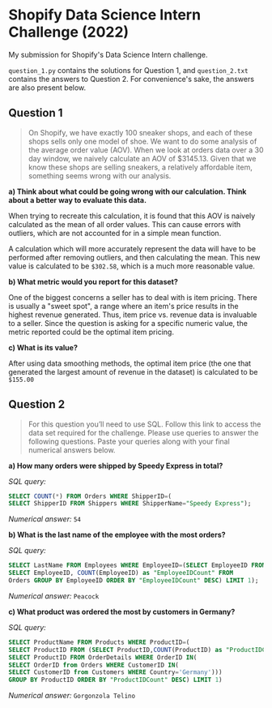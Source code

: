 
# Shopify Data Science Intern Challenge (2022)

My submission for Shopify's Data Science Intern challenge.

`question_1.py` contains the solutions for Question 1, and `question_2.txt` contains 
the answers to Question 2. For convenience's sake, the answers are also present below.

## Question 1
> On Shopify, we have exactly 100 sneaker shops, and each of these shops sells only one 
> model of shoe. We want to do some analysis of the average order value (AOV). 
> When we look at orders data over a 30 day window, we naively calculate an AOV of $3145.13. 
> Given that we know these shops are selling sneakers, a relatively affordable item, 
> something seems wrong with our analysis. 

**a) Think about what could be going wrong with our calculation. Think about a better way to evaluate this data.**

When trying to recreate this calculation, it is found that this AOV is naively calculated as the mean of all order values.
This can cause errors with outliers, which are not accounted for in a simple mean function.

A calculation which will more accurately represent the data will have to be performed after removing outliers, and then
calculating the mean. This new value is calculated to be `$302.58`, which is a much more reasonable value.

**b) What metric would you report for this dataset?**

One of the biggest concerns a seller has to deal with is item pricing. There is usually a "sweet spot", a range where an item's price results in the highest revenue generated. Thus, item price vs. revenue data is invaluable to a seller. Since the question is asking for a specific numeric value, the metric reported could be the optimal item pricing.

**c) What is its value?**

After using data smoothing methods, the optimal item price (the one that generated the largest amount of revenue in the dataset) is calculated to be `$155.00`

## Question 2
> For this question you’ll need to use SQL. Follow this link to access the data set required for the challenge. Please use  queries to answer the following questions. Paste your queries along with your final numerical answers below.

**a) How many orders were shipped by Speedy Express in total?**

*SQL query:*
```SQL
SELECT COUNT(*) FROM Orders WHERE ShipperID=(
SELECT ShipperID FROM Shippers WHERE ShipperName="Speedy Express");
```

*Numerical answer:* `54`

**b) What is the last name of the employee with the most orders?**

*SQL query:*
```SQL
SELECT LastName FROM Employees WHERE EmployeeID=(SELECT EmployeeID FROM(
SELECT EmployeeID, COUNT(EmployeeID) as "EmployeeIDCount" FROM
Orders GROUP BY EmployeeID ORDER BY "EmployeeIDCount" DESC) LIMIT 1);
```

*Numerical answer:* `Peacock`

**c) What product was ordered the most by customers in Germany?**

*SQL query:*
```SQL
SELECT ProductName FROM Products WHERE ProductID=(
SELECT ProductID FROM (SELECT ProductID,COUNT(ProductID) as "ProductIDCount" FROM(
SELECT ProductID FROM OrderDetails WHERE OrderID IN(
SELECT OrderID from Orders WHERE CustomerID IN(
SELECT CustomerID from Customers WHERE Country='Germany')))
GROUP BY ProductID ORDER BY "ProductIDCount" DESC) LIMIT 1)
```

*Numerical answer:* `Gorgonzola Telino`

